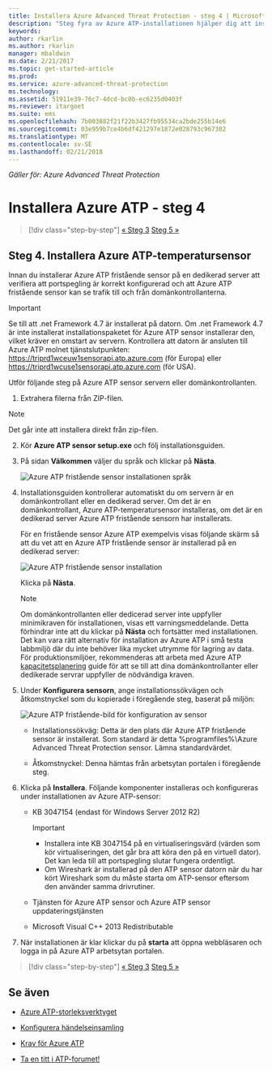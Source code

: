 ```yaml
---
title: Installera Azure Advanced Threat Protection - steg 4 | Microsoft Docs
description: "Steg fyra av Azure ATP-installationen hjälper dig att installera Azure ATP fristående sensorn."
keywords: 
author: rkarlin
ms.author: rkarlin
manager: mbaldwin
ms.date: 2/21/2017
ms.topic: get-started-article
ms.prod: 
ms.service: azure-advanced-threat-protection
ms.technology: 
ms.assetid: 51911e39-76c7-4dcd-bc0b-ec6235d0403f
ms.reviewer: itargoet
ms.suite: ems
ms.openlocfilehash: 7b003882f21f22b3427fb95534ca2bde255b14e6
ms.sourcegitcommit: 03e959b7ce4b6df421297e1872e028793c967302
ms.translationtype: MT
ms.contentlocale: sv-SE
ms.lasthandoff: 02/21/2018
---
```

*Gäller för: Azure Advanced Threat Protection*



# <a name="install-azure-atp---step-4"></a>Installera Azure ATP - steg 4

>[!div class="step-by-step"]
[« Steg 3](install-atp-step3.md)
[Steg 5 »](install-atp-step5.md)

## <a name="step-4-install-the-azure-atp-sensor"></a>Steg 4. Installera Azure ATP-temperatursensor

Innan du installerar Azure ATP fristående sensor på en dedikerad server att verifiera att portspegling är korrekt konfigurerad och att Azure ATP fristående sensor kan se trafik till och från domänkontrollanterna. 


> [!IMPORTANT]
>Se till att .net Framework 4.7 är installerat på datorn. Om .net Framework 4.7 är inte installerat installationspaketet för Azure ATP sensor installerar den, vilket kräver en omstart av servern. Kontrollera att datorn är ansluten till Azure ATP molnet tjänstslutpunkten: https://triprd1wceuw1sensorapi.atp.azure.com (för Europa) eller https://triprd1wcuse1sensorapi.atp.azure.com (för USA).

Utför följande steg på Azure ATP sensor servern eller domänkontrollanten.

1.  Extrahera filerna från ZIP-filen. 
> [!NOTE] 
> Det går inte att installera direkt från zip-filen.

2.  Kör **Azure ATP sensor setup.exe** och följ installationsguiden.

3.  På sidan **Välkommen** väljer du språk och klickar på **Nästa**.

     ![Azure ATP fristående sensor installationen språk](media/sensor-install-language.png)


4.  Installationsguiden kontrollerar automatiskt du om servern är en domänkontrollant eller en dedikerad server. Om det är en domänkontrollant, Azure ATP-temperatursensor installeras, om det är en dedikerad server Azure ATP fristående sensorn har installerats. 
    
    För en fristående sensor Azure ATP exempelvis visas följande skärm så att du vet att en Azure ATP fristående sensor är installerad på en dedikerad server:
    
    ![Azure ATP fristående sensor installation](media/sensor-install-deployment-type.png)

    Klicka på **Nästa**.

    > [!NOTE] 
    > Om domänkontrollanten eller dedicerad server inte uppfyller minimikraven för installationen, visas ett varningsmeddelande. Detta förhindrar inte att du klickar på **Nästa** och fortsätter med installationen. Det kan vara rätt alternativ för installation av Azure ATP i små testa labbmiljö där du inte behöver lika mycket utrymme för lagring av data. För produktionsmiljöer, rekommenderas att arbeta med Azure ATP [kapacitetsplanering](atp-capacity-planning.md) guide för att se till att dina domänkontrollanter eller dedikerade servrar uppfyller de nödvändiga kraven.

4.  Under **Konfigurera sensorn**, ange installationssökvägen och åtkomstnyckel som du kopierade i föregående steg, baserat på miljön:

    ![Azure ATP fristående-bild för konfiguration av sensor](media/sensor-install-config.png)

      - Installationssökväg: Detta är den plats där Azure ATP fristående sensor är installerat. Som standard är detta %programfiles%\Azure Advanced Threat Protection sensor. Lämna standardvärdet.

      - Åtkomstnyckel: Denna hämtas från arbetsytan portalen i föregående steg.
    
5. Klicka på **Installera**. Följande komponenter installeras och konfigureras under installationen av Azure ATP-sensor:

    -   KB 3047154 (endast för Windows Server 2012 R2)

        > [!IMPORTANT]
        > -   Installera inte KB 3047154 på en virtualiseringsvärd (värden som kör virtualiseringen, det går bra att köra den på en virtuell dator). Det kan leda till att portspegling slutar fungera ordentligt. 
        > -   Om Wireshark är installerad på den ATP sensor datorn när du har kört Wireshark som du måste starta om ATP-sensor eftersom den använder samma drivrutiner.

    -   Tjänsten för Azure ATP sensor och Azure ATP sensor uppdateringstjänsten
    -   Microsoft Visual C++ 2013 Redistributable

5.  När installationen är klar klickar du på **starta** att öppna webbläsaren och logga in på Azure ATP arbetsytan portalen.


>[!div class="step-by-step"]
[« Steg 3](install-atp-step3.md)
[Steg 5 »](install-atp-step5.md)


## <a name="see-also"></a>Se även

- [Azure ATP-storleksverktyget](http://aka.ms/aatpsizingtool)

- [Konfigurera händelseinsamling](configure-event-collection.md)

- [Krav för Azure ATP](atp-prerequisites.md)

- [Ta en titt i ATP-forumet!](https://aka.ms/azureatpcommunity)